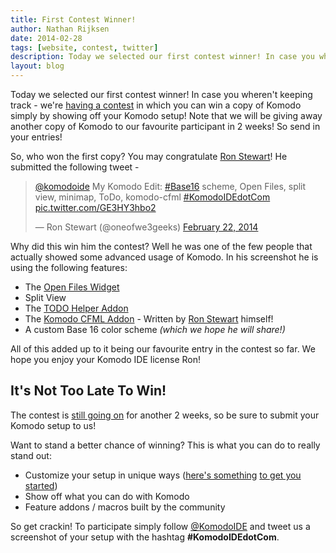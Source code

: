 ```yaml
---
title: First Contest Winner!
author: Nathan Rijksen
date: 2014-02-28
tags: [website, contest, twitter]
description: Today we selected our first contest winner! In case you wheren't keeping track - we're having a contest in which you can win a copy of Komodo simply by showing off your Komodo setup!
layout: blog
---
```


Today we selected our first contest winner! In case you wheren't keeping track -
we're [having a contest][Contest] in which you can win a copy of Komodo simply by showing
off your Komodo setup! Note that we will be giving away another copy of Komodo
to our favourite participant in 2 weeks! So send in your entries!

So, who won the first copy? You may congratulate [Ron Stewart]! He submitted the
following tweet -

<div class="centered">
<blockquote class="twitter-tweet" lang="en"><p><a href="https://twitter.com/komodoide">@komodoide</a> My Komodo Edit: <a href="https://twitter.com/search?q=%23Base16&amp;src=hash">#Base16</a>  scheme, Open Files, split view, minimap, ToDo, komodo-cfml  <a href="https://twitter.com/search?q=%23KomodoIDEdotCom&amp;src=hash">#KomodoIDEdotCom</a> <a href="http://t.co/GE3HY3hbo2">pic.twitter.com/GE3HY3hbo2</a></p>&mdash; Ron Stewart (@oneofwe3geeks) <a href="https://twitter.com/oneofwe3geeks/statuses/437277651917471744">February 22, 2014</a></blockquote>
<script async src="//platform.twitter.com/widgets.js" charset="utf-8"></script>
</div>

<a name="whydidhewin"></a>

Why did this win him the contest? Well he was one of the few people that actually
showed some advanced usage of Komodo. In his screenshot he is using the following
features:

 * The [Open Files Widget]
 * Split View
 * The [TODO Helper Addon]
 * The [Komodo CFML Addon] - Written by [Ron Stewart] himself!
 * A custom Base 16 color scheme *(which we hope he will share!)*

All of this added up to it being our favourite entry in the contest so far. We
hope you enjoy your Komodo IDE license Ron!

<a name="nottoolate"></a>
## It's Not Too Late To Win!

The contest is [still going on][Contest] for another 2 weeks, so be sure to submit
your Komodo setup to us!

Want to stand a better chance of winning? This is what you can do to really stand
out:

 * Customize your setup in unique ways ([here's something][started1] [to get you started][started2])
 * Show off what you can do with Komodo
 * Feature addons / macros built by the community

So get crackin! To participate simply follow [@KomodoIDE] and tweet us a screenshot
of your setup with the hashtag **#KomodoIDEdotCom**.

   [Contest]: /contest
   [Ron Stewart]: https://twitter.com/oneofwe3geeks "Ron Stewart's Twitter"
   [Open Files Widget]: http://komodoide.com/screencasts/watch/87675282-open-files-widget/ "Open Files Widget Screencast"
   [TODO Helper Addon]: http://community.activestate.com/xpi/todo-helper "TODO helper addon by Todd Whiteman"
   [Komodo CFML Addon]: http://www.we3geeks.org/komodo-cfml/ "Komodo CFML addon by Ron Stewart"
   [started1]: https://twitter.com/komodoide/status/436553888549044224
   [started2]: https://twitter.com/komodoide/status/436554453953818624
   [@KomodoIDE]: https://twitter.com/KomodoIDE

